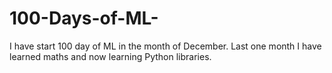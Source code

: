 # 100-Days-of-ML-
I have start 100 day of ML in the month of December. Last one month I have learned maths and now learning Python libraries.
